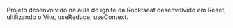 Projeto desenvolvido na aula do ignite da Rocktseat desenvolvido em React, ultilizando o Vite, useReduce, useContext.